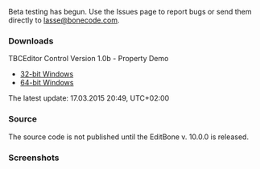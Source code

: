 Beta testing has begun. Use the Issues page to report bugs or send them directly to lasse@bonecode.com.

<h3>Downloads</h3>

TBCEditor Control Version 1.0b - Property Demo

  * <a href="http://www.bonecode.com/downloads/BCEditorComponentDemo32.zip">32-bit Windows</a>
  * <a href="http://www.bonecode.com/downloads/BCEditorComponentDemo64.zip">64-bit Windows</a>

The latest update: 17.03.2015 20:49, UTC+02:00

<h3>Source</h3>

The source code is not published until the EditBone v. 10.0.0 is released.

<h3>Screenshots</h3>


